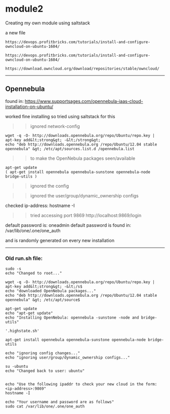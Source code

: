 # module2
Creating my own module using saltstack

a new file


	https://devops.profitbricks.com/tutorials/install-and-configure-owncloud-on-ubuntu-1604/

	https://devops.profitbricks.com/tutorials/install-and-configure-owncloud-on-ubuntu-1604/

	https://download.owncloud.org/download/repositories/stable/owncloud/

-----------------------------------------------------

## Opennebula

found in: https://www.supportsages.com/opennebula-iaas-cloud-installation-on-ubuntu/

worked fine installing so tried using saltstack for this

>> ignored network-config

	wget -q -O- http://downloads.opennebula.org/repo/Ubuntu/repo.key | apt-key add&lt;strong&gt; -&lt;/strong&gt;
	echo "deb http://downloads.opennebula.org /repo/Ubuntu/12.04 stable opennebula" &gt; /etc/apt/sources.list.d /opennebula.list

>> to make the OpenNebula packages seen/available

	apt-get update
	( apt-get install opennebula opennebula-sunstone opennebula-node bridge-utils )

>> ignored the config

>> ignored the user/group/dynamic_ownership configs

checked ip-address:
	hostname -I

>> tried accessing port 9869
	http://localhost:9869/login

default password is: oneadmin
default password is found in: /var/lib/one/.one/one_auth

and is randomly generated on every new installation


-------------------------------------------------------------
### Old run.sh file:

	sudo -s
	echo "Changed to root..."
	
	wget -q -O- http://downloads.opennebula.org/repo/Ubuntu/repo.key | apt-key add&lt;strong&gt; -&lt;/s$
	echo "downloaded OpenNebula packages..."
	echo "deb http://downloads.opennebula.org /repo/Ubuntu/12.04 stable opennebula" &gt; /etc/apt/source$
	
	apt-get update
	echo "apt-get update"
	echo "Installing OpenNebula: opennebula -sunstone -node and bridge-utils"
	
	'.highstate.sh'
	
	apt-get install opennebula opennebula-sunstone opennebula-node bridge-utils
	
	echo "ignoring config changes..."
	echo "ignoring user/group/dynamic_ownership configs..."
	
	su -ubuntu
	echo "Changed back to user: ubuntu"
	
	
	echo "Use the following ipaddr to check your new cloud in the form: <ip-address>:9869"
	hostname -I
	
	echo "Your username and password are as follows"
	sudo cat /var/lib/one/.one/one_auth


